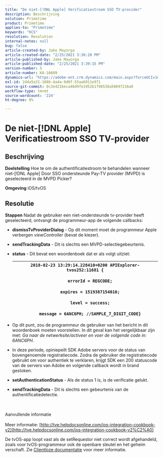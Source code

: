 ```yaml
---
title: "De niet-[!DNL Apple] Verificatiestroom SSO TV-provider"
description: Beschrijving
solution: Primetime
product: Primetime
applies-to: "Primetime"
keywords: "KCS"
resolution: Resolution
internal-notes: null
bug: false
article-created-by: Jake Mayorga
article-created-date: "2/25/2021 3:38:20 PM"
article-published-by: Jake Mayorga
article-published-date: "2/25/2021 3:39:15 PM"
version-number: 5
article-number: KA-16609
dynamics-url: "https://adobe-ent.crm.dynamics.com/main.aspx?forceUCI=1&pagetype=entityrecord&etn=knowledgearticle&id=db2e6d7c-7f77-eb11-a812-000d3a37d0c6"
exl-id: 2dda5a31-108b-4a4a-9d0f-55aa6911e971
source-git-commit: 0c3e421beca46d9fe1952b1f98538a50697216a0
workflow-type: tm+mt
source-wordcount: '224'
ht-degree: 0%

---
```


# De niet-[!DNL Apple] Verificatiestroom SSO TV-provider

## Beschrijving

<b>Doelstelling</b>
Hoe te om de authentificatiestroom te behandelen wanneer niet-[!DNL Apple] Door SSO ondersteunde Pay-TV provider (MVPD) is geselecteerd in de MVPD Picker?


<b>Omgeving</b>
iOS/tvOS


## Resolutie

<b>Stappen</b>
Nadat de gebruiker een niet-ondersteunde tv-provider heeft geselecteerd, ontvangt de programmeur-app de volgende callbacks:

- <b>dismissTvProviderDialog</b> - Op dit moment moet de programmeur Apple verbergen *viewController* (bevat de kiezer).
- <b>sendTrackingData</b> - Dit is slechts een MVPD-selectiegebeurtenis.
- <b>status</b> - Dit bevat een woordenboek dat er als volgt uitziet:

   | `2018-02-23 13:29:14.228410+0200 APIExplorer-tvos252:11681 {`<br><br>`    errorId = REGCODE;`<br><br>`    expires = 1519387154016;`<br><br>`    level = success;`<br><br>`    message = 6ANC6PH; //SAMPLE_7_DIGIT_CODE}` |
   | --- |


- Op dit punt, zou de programmeur de gebruiker van het bericht in dit woordenboek moeten voorstellen. In dit geval kan het vergelijkbaar zijn met: *Ga naar de netwerksite/activeer en voer de volgende code in: 6ANC6PH*.
- In deze periode, opiniepeilt SDK Adobe servers voor de status van bovengenoemde registratiecode. Zodra de gebruiker die registratiecode gebruikt om voor authentiek te verklaren, krijgt SDK een 200 statuscode van de servers van Adobe en volgende callback wordt in brand gestoken.


- <b>setAuthenticationStatus</b> - Als de status 1 is, is de verificatie gelukt.


- <b>sendTrackingData </b>- Dit is slechts een gebeurtenis van de authentificatiedetectie.

<br><br>Aanvullende informatie<br><br>
Meer informatie: [http://tve.helpdocsonline.com/ios-integration-cookbook-v2](http://tve.helpdocsonline.com/ios-integration-cookbook-v2%C2%A0)

De tvOS-app loopt vast als de setRequestor niet correct wordt afgehandeld, zoals voor tvOS-programmeur ook de openbare sleutel en het geheim verschaft. Zie [Clientloze documentatie](http://tve.helpdocsonline.com/clientless-integration-cookbook-v2$create_dev) voor meer informatie.
